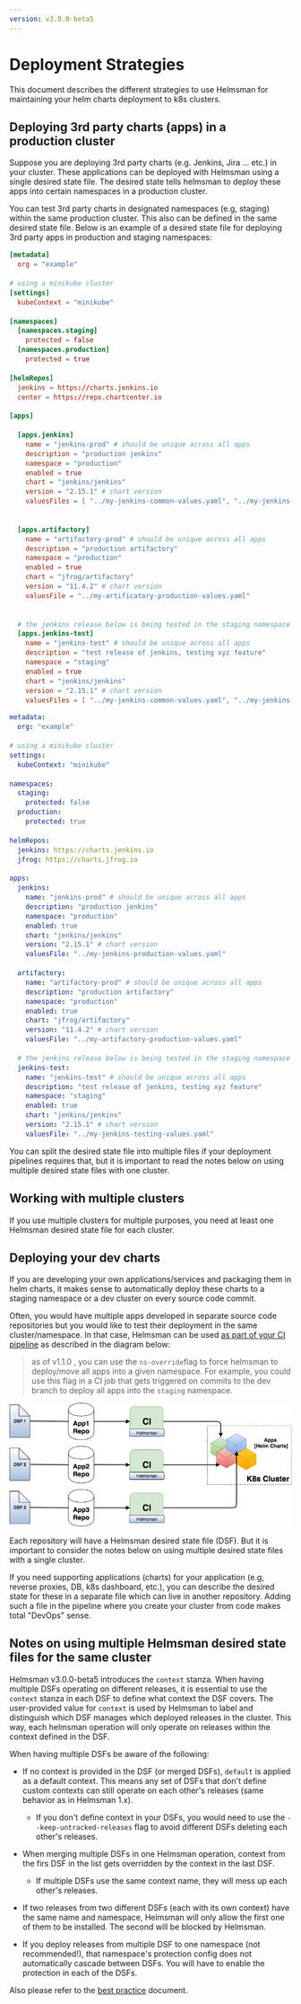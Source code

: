 ```yaml
---
version: v3.0.0-beta5
---
```


# Deployment Strategies

This document describes the different strategies to use Helmsman for maintaining your helm charts deployment to k8s clusters.

## Deploying 3rd party charts (apps) in a production cluster

Suppose you are deploying 3rd party charts (e.g. Jenkins, Jira ... etc.) in your cluster. These applications can be deployed with Helmsman using a single desired state file. The desired state tells helmsman to deploy these apps into certain namespaces in a production cluster.

You can test 3rd party charts in designated namespaces (e.g, staging) within the same production cluster. This also can be defined in the same desired state file. Below is an example of a desired state file for deploying 3rd party apps in production and staging namespaces:

```toml
[metadata]
  org = "example"

# using a minikube cluster
[settings]
  kubeContext = "minikube"

[namespaces]
  [namespaces.staging]
    protected = false
  [namespaces.production]
    protected = true

[helmRepos]
  jenkins = https://charts.jenkins.io
  center = https://repo.chartcenter.io

[apps]

  [apps.jenkins]
    name = "jenkins-prod" # should be unique across all apps
    description = "production jenkins"
    namespace = "production"
    enabled = true
    chart = "jenkins/jenkins"
    version = "2.15.1" # chart version
    valuesFiles = [ "../my-jenkins-common-values.yaml", "../my-jenkins-production-values.yaml" ]


  [apps.artifactory]
    name = "artifactory-prod" # should be unique across all apps
    description = "production artifactory"
    namespace = "production"
    enabled = true
    chart = "jfrog/artifactory"
    version = "11.4.2" # chart version
    valuesFile = "../my-artificatory-production-values.yaml"


  # the jenkins release below is being tested in the staging namespace
  [apps.jenkins-test]
    name = "jenkins-test" # should be unique across all apps
    description = "test release of jenkins, testing xyz feature"
    namespace = "staging"
    enabled = true
    chart = "jenkins/jenkins"
    version = "2.15.1" # chart version
    valuesFiles = [ "../my-jenkins-common-values.yaml", "../my-jenkins-testing-values.yaml" ]
```

```yaml
metadata:
  org: "example"

# using a minikube cluster
settings:
  kubeContext: "minikube"

namespaces:
  staging:
    protected: false
  production:
    protected: true

helmRepos:
  jenkins: https://charts.jenkins.io
  jfrog: https://charts.jfrog.io

apps:
  jenkins:
    name: "jenkins-prod" # should be unique across all apps
    description: "production jenkins"
    namespace: "production"
    enabled: true
    chart: "jenkins/jenkins"
    version: "2.15.1" # chart version
    valuesFile: "../my-jenkins-production-values.yaml"

  artifactory:
    name: "artifactory-prod" # should be unique across all apps
    description: "production artifactory"
    namespace: "production"
    enabled: true
    chart: "jfrog/artifactory"
    version: "11.4.2" # chart version
    valuesFile: "../my-artifactory-production-values.yaml"

  # the jenkins release below is being tested in the staging namespace
  jenkins-test:
    name: "jenkins-test" # should be unique across all apps
    description: "test release of jenkins, testing xyz feature"
    namespace: "staging"
    enabled: true
    chart: "jenkins/jenkins"
    version: "2.15.1" # chart version
    valuesFile: "../my-jenkins-testing-values.yaml"

```

You can split the desired state file into multiple files if your deployment pipelines requires that, but it is important to read the notes below on using multiple desired state files with one cluster.

## Working with multiple clusters

If you use multiple clusters for multiple purposes, you need at least one Helmsman desired state file for each cluster.


## Deploying your dev charts

If you are developing your own applications/services and packaging them in helm charts, it makes sense to automatically deploy these charts to a staging namespace or a dev cluster on every source code commit.

Often, you would have multiple apps developed in separate source code repositories but you would like to test their deployment in the same cluster/namespace. In that case, Helmsman can be used [as part of your CI pipeline](how_to/deployments/ci.md) as described in the diagram below:

> as of v1.1.0 , you can use the `ns-override`flag to force helmsman to deploy/move all apps into a given namespace. For example, you could use this flag in a CI job that gets triggered on commits to the dev branch to deploy all apps into the `staging` namespace.

![multi-DSF](images/multi-DSF.png)

Each repository will have a Helmsman desired state file (DSF). But it is important to consider the notes below on using multiple desired state files with a single cluster.

If you need supporting applications (charts) for your application (e.g, reverse proxies, DB, k8s dashboard, etc.), you can describe the desired state for these in a separate file which can live in another repository. Adding such a file in the pipeline where you create your cluster from code makes total "DevOps" sense.

## Notes on using multiple Helmsman desired state files for the same cluster

Helmsman v3.0.0-beta5 introduces the `context` stanza.
When having multiple DSFs operating on different releases, it is essential to use the `context` stanza in each DSF to define what context the DSF covers. The user-provided value for `context` is used by Helmsman to label and distinguish which DSF manages which deployed releases in the cluster. This way, each helmsman operation will only operate on releases within the context defined in the DSF.

When having multiple DSFs be aware of the following:

- If no context is provided in the DSF (or merged DSFs), `default` is applied as a default context. This means any set of DSFs that don't define custom contexts can still operate on each other's releases (same behavior as in Helmsman 1.x).

  - If you don't define context in your DSFs, you would need to use the `--keep-untracked-releases` flag to avoid different DSFs deleting each other's releases.

- When merging multiple DSFs in one Helmsman operation, context from the firs DSF in the list gets overridden by the context in the last DSF.

  - If multiple DSFs use the same context name, they will mess up each other's releases.

- If two releases from two different DSFs (each with its own context) have the same name and namespace, Helmsman will only allow the first one of them to be installed. The second will be blocked by Helmsman.

- If you deploy releases from multiple DSF to one namespace (not recommended!), that namespace's protection config does not automatically cascade between DSFs. You will have to enable the protection in each of the DSFs.

Also please refer to the [best practice](best_practice.md) document.
